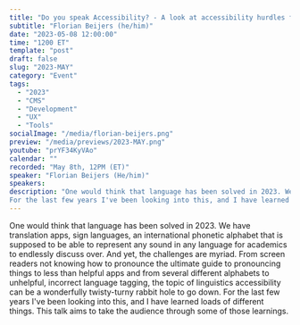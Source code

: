 ```yaml
---
title: "Do you speak Accessibility? - A look at accessibility hurdles for language learning and linguistics"
subtitle: "Florian Beijers (he/him)"
date: "2023-05-08 12:00:00"
time: "1200 ET"
template: "post"
draft: false
slug: "2023-MAY"
category: "Event"
tags:
  - "2023"
  - "CMS"
  - "Development"
  - "UX"
  - "Tools"
socialImage: "/media/florian-beijers.png"
preview: "/media/previews/2023-MAY.png"
youtube: "prYF34KyVAo"
calendar: ""
recorded: "May 8th, 12PM (ET)"
speaker: "Florian Beijers (He/him)"
speakers:
description: "One would think that language has been solved in 2023. We have translation apps, sign languages, an international phonetic alphabet that is supposed to be able to represent any sound in any language for academics to endlessly discuss over. And yet, the challenges are myriad. From screen readers not knowing how to pronounce the ultimate guide to pronouncing things to less than helpful apps and from several different alphabets to unhelpful, incorrect language tagging, the topic of linguistics accessibility can be a wonderfully twisty-turny rabbit hole to go down.
For the last few years I've been looking into this, and I have learned loads of different things. This talk aims to take the audience through some of those learnings."
---
```

One would think that language has been solved in 2023. We have translation apps, sign languages, an international phonetic alphabet that is supposed to be able to represent any sound in any language for academics to endlessly discuss over. And yet, the challenges are myriad. From screen readers not knowing how to pronounce the ultimate guide to pronouncing things to less than helpful apps and from several different alphabets to unhelpful, incorrect language tagging, the topic of linguistics accessibility can be a wonderfully twisty-turny rabbit hole to go down.
For the last few years I've been looking into this, and I have learned loads of different things. This talk aims to take the audience through some of those learnings.
